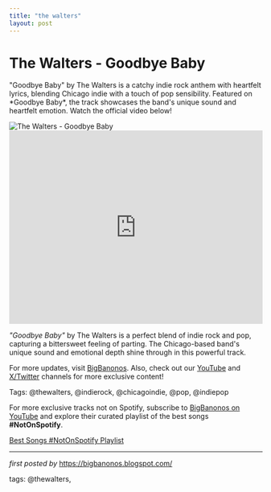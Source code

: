 ```yaml
---
title: "the walters"
layout: post
---
```

<!-- Title of the Post -->
<h1 >The Walters - Goodbye Baby</h1> <!-- Introductory Text -->
<p >"Goodbye Baby" by The Walters is a catchy indie rock anthem with heartfelt lyrics, blending Chicago indie with a touch of pop sensibility. Featured on *Goodbye Baby*, the track showcases the band's unique sound and heartfelt emotion. Watch the official video below!</p> <!-- Featured Image -->
<div > <img src="https://i.scdn.co/image/ab67616d0000b273479526c8d5cbd3bf8b8f7d07" alt="The Walters - Goodbye Baby" />
</div> <!-- YouTube Video Embed -->
<div > <iframe width="100%" height="385" src="https://www.youtube.com/embed/ImxNje6oEH4" title="The Walters - 'Goodbye Baby' [Official Video]" frameborder="0" allow="accelerometer; autoplay; clipboard-write; encrypted-media; gyroscope; picture-in-picture; web-share" referrerpolicy="strict-origin-when-cross-origin" allowfullscreen></iframe>
</div> <!-- Song Information -->
<div > <p><em>"Goodbye Baby"</em> by The Walters is a perfect blend of indie rock and pop, capturing a bittersweet feeling of parting. The Chicago-based band's unique sound and emotional depth shine through in this powerful track.</p>
</div> <!-- Footer Links -->
<div > <p>For more updates, visit <a href="https://bigbanonos.blogspot.com/" target="_blank">BigBanonos</a>. Also, check out our <a href="https://www.youtube.com/@BigBanonos" target="_blank">YouTube</a> and <a href="https://x.com/bigbanonos" target="_blank">X/Twitter</a> channels for more exclusive content!</p>
</div> <!-- Tags -->
<p >Tags: @thewalters, @indierock, @chicagoindie, @pop, @indiepop</p>


<!--Subscribe and Playlist Links-->
<div>
    <p>For more exclusive tracks not on Spotify, subscribe to <a href="https://www.youtube.com/@BigBanonos" target="_blank">BigBanonos on YouTube</a> and explore their curated playlist of the best songs <strong>#NotOnSpotify</strong>.</p>
    <p><a href="https://www.youtube.com/playlist?list=PLtuNtuTatqI0kFahUCbtbfenC_ET5O_tr" target="_blank">Best Songs #NotOnSpotify Playlist<br /></a></p></div>

<hr />

<p><em>first posted by</em> <a href="https://bigbanonos.blogspot.com/" rel="noopener" target="_new">https://bigbanonos.blogspot.com/</a></p>

<p>tags: @thewalters,</p>
